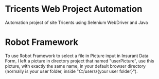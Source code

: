 # Tricents Web Project Automation

Automation project of site Tricents using Selenium WebDriver and Java

# Robot Framework
To use Robot Framework to select a file in Picture input in Insurant Data Form, I left a picture in directory project that named "userPicture", use this picture, with exactly the same name, in your default browser directory (normally is your user folder, inside "C:/users/{your user folder}").